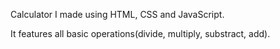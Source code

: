 Calculator I made using HTML, CSS and JavaScript.

It features all basic operations(divide, multiply, substract, add).
